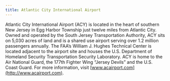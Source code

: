 ```yaml
---
title: Atlantic City International Airport
---
```


Atlantic City International Airport (ACY) is located in the heart of southern New Jersey in Egg Harbor Township just twelve miles from Atlantic City. Owned and operated by the South Jersey Transportation Authority, ACY sits on 5,030 acres of land and is a shared use airport serving over 1.2 million passengers annually. The FAA’s William J. Hughes Technical Center is located adjacent to the airport site and houses the U.S. Department of Homeland Security Transportation Security Laboratory. ACY is home to the Air National Guard, the 177th Fighter Wing “Jersey Devils” and the U.S. Coast Guard. For more information, visit [www.acairport.com](http://www.acairport.com).
